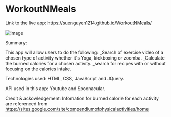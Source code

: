 # WorkoutNMeals

Link to the live app: https://suenguyen1214.github.io/WorkoutNMeals/

![image](https://user-images.githubusercontent.com/62490355/96348544-92c0a100-105e-11eb-928b-400b0c735df8.png)

Summary:

This app will allow users to do the following:
_Search of exercise video of a chosen type of activity whether it's Yoga, kickboxing or zoomba.
_Calculate the burned calories for a chosen activity.
_search for recipes with or without focusing on the calories intake.

Technologies used: 
HTML, CSS, JavaScript and JQuery.

API used in this app: 
Youtube and Spoonacular.

Credit & ackowledgement: 
Infomation for burned calorie for each activity are referenced from https://sites.google.com/site/compendiumofphysicalactivities/home
